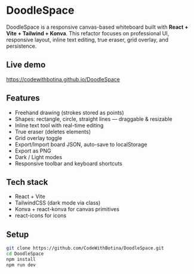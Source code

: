 # DoodleSpace

DoodleSpace is a responsive canvas-based whiteboard built with **React + Vite + Tailwind + Konva**. This refactor focuses on professional UI, responsive layout, inline text editing, true eraser, grid overlay, and persistence.

## Live demo

https://codewithbotina.github.io/DoodleSpace

## Features

- Freehand drawing (strokes stored as points)
- Shapes: rectangle, circle, straight lines — draggable & resizable
- Inline text tool with real-time editing
- True eraser (deletes elements)
- Grid overlay toggle
- Export/Import board JSON, auto-save to localStorage
- Export as PNG
- Dark / Light modes
- Responsive toolbar and keyboard shortcuts

## Tech stack

- React + Vite
- TailwindCSS (dark mode via class)
- Konva + react-konva for canvas primitives
- react-icons for icons

## Setup

```bash
git clone https://github.com/CodeWithBotina/DoodleSpace.git
cd DoodleSpace
npm install
npm run dev
